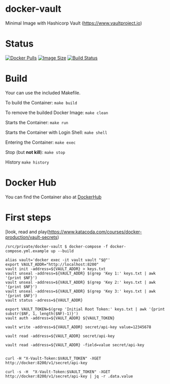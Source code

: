 docker-vault
=============

Minimal Image with Hashicorp Vault (https://www.vaultproject.io)

# Status

[![Docker Pulls](https://img.shields.io/docker/pulls/bodsch/docker-vault.svg?branch)][hub]
[![Image Size](https://images.microbadger.com/badges/image/bodsch/docker-vault.svg?branch)][microbadger]
[![Build Status](https://travis-ci.org/bodsch/docker-vault.svg?branch)][travis]

[hub]: https://hub.docker.com/r/bodsch/docker-vault/
[microbadger]: https://microbadger.com/images/bodsch/docker-vault
[travis]: https://travis-ci.org/bodsch/docker-vault


# Build

Your can use the included Makefile.

To build the Container: `make build`

To remove the builded Docker Image: `make clean`

Starts the Container: `make run`

Starts the Container with Login Shell: `make shell`

Entering the Container: `make exec`

Stop (but **not kill**): `make stop`

History `make history`


# Docker Hub

You can find the Container also at  [DockerHub](https://hub.docker.com/r/bodsch/docker-vault/)


# First steps

[look, read and play(https://www.katacoda.com/courses/docker-production/vault-secrets)

```
/src/private/docker-vault $ docker-compose -f docker-compose.yml.example up --build
```

```
alias vault='docker exec -it vault vault "$@"'
export VAULT_ADDR="http://localhost:8200"
vault init -address=${VAULT_ADDR} > keys.txt
vault unseal -address=${VAULT_ADDR} $(grep 'Key 1:' keys.txt | awk '{print $NF}')
vault unseal -address=${VAULT_ADDR} $(grep 'Key 2:' keys.txt | awk '{print $NF}')
vault unseal -address=${VAULT_ADDR} $(grep 'Key 3:' keys.txt | awk '{print $NF}')
vault status -adress=${VAULT_ADDR}

export VAULT_TOKEN=$(grep 'Initial Root Token:' keys.txt | awk '{print substr($NF, 1, length($NF)-1)}')
vault auth -address=${VAULT_ADDR} ${VAULT_TOKEN}

vault write -address=${VAULT_ADDR} secret/api-key value=12345678

vault read -address=${VAULT_ADDR} secret/api-key

vault read -address=${VAULT_ADDR} -field=value secret/api-key


curl -H "X-Vault-Token:$VAULT_TOKEN" -XGET http://docker:8200/v1/secret/api-key

curl -s -H  "X-Vault-Token:$VAULT_TOKEN" -XGET http://docker:8200/v1/secret/api-key | jq -r .data.value


